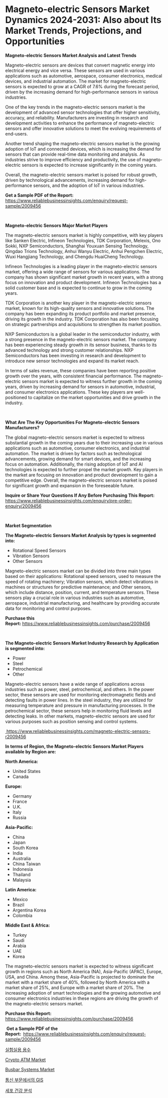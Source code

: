 <p><h1>Magneto-electric Sensors Market Dynamics 2024-2031: Also about Its Market Trends, Projections, and Opportunities</h1></p><p><strong>Magneto-electric Sensors Market Analysis and Latest Trends</strong></p>
<p><p>Magneto-electric sensors are devices that convert magnetic energy into electrical energy and vice versa. These sensors are used in various applications such as automotive, aerospace, consumer electronics, medical devices, and industrial automation. The market for magneto-electric sensors is expected to grow at a CAGR of 7.6% during the forecast period, driven by the increasing demand for high-performance sensors in various industries.</p><p>One of the key trends in the magneto-electric sensors market is the development of advanced sensor technologies that offer higher sensitivity, accuracy, and reliability. Manufacturers are investing in research and development activities to enhance the performance of magneto-electric sensors and offer innovative solutions to meet the evolving requirements of end-users.</p><p>Another trend shaping the magneto-electric sensors market is the growing adoption of IoT and connected devices, which is increasing the demand for sensors that can provide real-time data monitoring and analysis. As industries strive to improve efficiency and productivity, the use of magneto-electric sensors is expected to increase significantly in the coming years.</p><p>Overall, the magneto-electric sensors market is poised for robust growth, driven by technological advancements, increasing demand for high-performance sensors, and the adoption of IoT in various industries.</p></p>
<p><strong>Get a Sample PDF of the Report:&nbsp;</strong> <a href="https://www.reliablebusinessinsights.com/enquiry/request-sample/2009456">https://www.reliablebusinessinsights.com/enquiry/request-sample/2009456</a></p>
<p>&nbsp;</p>
<p><strong>Magneto-electric Sensors Major Market Players</strong></p>
<p><p>The magneto-electric sensors market is highly competitive, with key players like Sanken Electric, Infineon Technologies, TDK Corporation, Melexis, Ono Sokki, NXP Semiconductors, Shanghai Youxuan Sensing Technology, Qingdao Trions Technology, Anhui Wanyu Electric, Anhui Pengchen Electric, Wuxi Hangjiang Technology, and Chengdu HuaiCheng Technology. </p><p>Infineon Technologies is a leading player in the magneto-electric sensors market, offering a wide range of sensors for various applications. The company has shown significant market growth in recent years, with a strong focus on innovation and product development. Infineon Technologies has a solid customer base and is expected to continue to grow in the coming years.</p><p>TDK Corporation is another key player in the magneto-electric sensors market, known for its high-quality sensors and innovative solutions. The company has been expanding its product portfolio and market presence, driving its growth in the industry. TDK Corporation has also been focusing on strategic partnerships and acquisitions to strengthen its market position.</p><p>NXP Semiconductors is a global leader in the semiconductor industry, with a strong presence in the magneto-electric sensors market. The company has been experiencing steady growth in its sensor business, thanks to its advanced technology and strong customer relationships. NXP Semiconductors has been investing in research and development to introduce new sensor technologies and expand its market reach.</p><p>In terms of sales revenue, these companies have been reporting positive growth over the years, with consistent financial performance. The magneto-electric sensors market is expected to witness further growth in the coming years, driven by increasing demand for sensors in automotive, industrial, and consumer electronics applications. These key players are well-positioned to capitalize on the market opportunities and drive growth in the industry.</p></p>
<p>&nbsp;</p>
<p><strong>What Are The Key Opportunities For Magneto-electric Sensors Manufacturers?</strong></p>
<p><p>The global magneto-electric sensors market is expected to witness substantial growth in the coming years due to their increasing use in various applications such as automotive, consumer electronics, and industrial automation. The market is driven by factors such as technological advancements, growing demand for smart devices, and the increasing focus on automation. Additionally, the rising adoption of IoT and AI technologies is expected to further propel the market growth. Key players in the market are focusing on innovation and product development to gain a competitive edge. Overall, the magneto-electric sensors market is poised for significant growth and expansion in the foreseeable future.</p></p>
<p><strong>Inquire or Share Your Questions If Any Before Purchasing This Report:</strong> <a href="https://www.reliablebusinessinsights.com/enquiry/pre-order-enquiry/2009456">https://www.reliablebusinessinsights.com/enquiry/pre-order-enquiry/2009456</a></p>
<p>&nbsp;</p>
<p><strong>Market Segmentation</strong></p>
<p><strong>The Magneto-electric Sensors Market Analysis by types is segmented into:</strong></p>
<p><ul><li>Rotational Speed Sensors</li><li>Vibration Sensors</li><li>Other Sensors</li></ul></p>
<p><p>Magneto-electric sensors market can be divided into three main types based on their applications: Rotational speed sensors, used to measure the speed of rotating machinery; Vibration sensors, which detect vibrations in machines or structures for predictive maintenance; and Other sensors, which include distance, position, current, and temperature sensors. These sensors play a crucial role in various industries such as automotive, aerospace, industrial manufacturing, and healthcare by providing accurate data for monitoring and control purposes.</p></p>
<p><strong>Purchase this Report:&nbsp;</strong><a href="https://www.reliablebusinessinsights.com/purchase/2009456">https://www.reliablebusinessinsights.com/purchase/2009456</a></p>
<p>&nbsp;</p>
<p><strong>The Magneto-electric Sensors Market Industry Research by Application is segmented into:</strong></p>
<p><ul><li>Power</li><li>Steel</li><li>Petrochemical</li><li>Other</li></ul></p>
<p><p>Magneto-electric sensors have a wide range of applications across industries such as power, steel, petrochemical, and others. In the power sector, these sensors are used for monitoring electromagnetic fields and detecting faults in power lines. In the steel industry, they are utilized for measuring temperature and pressure in manufacturing processes. In the petrochemical sector, these sensors help in monitoring fluid levels and detecting leaks. In other markets, magneto-electric sensors are used for various purposes such as position sensing and control systems.</p></p>
<p><a href="https://www.reliablebusinessinsights.com/magneto-electric-sensors-r2009456">&nbsp;https://www.reliablebusinessinsights.com/magneto-electric-sensors-r2009456</a></p>
<p><strong>In terms of Region, the Magneto-electric Sensors Market Players available by Region are:</strong></p>
<p>
    <p> <strong> North America: </strong>
        <ul>
            <li>United States</li>
            <li>Canada</li>
        </ul>
        </p> 
    <p> <strong> Europe: </strong>
        <ul>
            <li>Germany</li>
            <li>France</li>
            <li>U.K.</li>
            <li>Italy</li>
            <li>Russia</li>
        </ul>
        </p> 
    <p> <strong> Asia-Pacific: </strong>
        <ul>
            <li>China</li>
            <li>Japan</li>
            <li>South Korea</li>
            <li>India</li>
            <li>Australia</li>
            <li>China Taiwan</li>
            <li>Indonesia</li>
            <li>Thailand</li>
            <li>Malaysia</li>
        </ul>
        </p> 
    <p> <strong> Latin America: </strong>
        <ul>
            <li>Mexico</li>
            <li>Brazil</li>
            <li>Argentina Korea</li>
            <li>Colombia</li>
        </ul>
        </p> 
    <p> <strong> Middle East & Africa: </strong>
        <ul>
            <li>Turkey</li>
            <li>Saudi</li>
            <li>Arabia</li>
            <li>UAE</li>
            <li>Korea</li>
        </ul>
    </p>
    </p>
<p><p>The magneto-electric sensors market is expected to witness significant growth in regions such as North America (NA), Asia-Pacific (APAC), Europe, USA, and China. Among these, Asia-Pacific is projected to dominate the market with a market share of 40%, followed by North America with a market share of 25%, and Europe with a market share of 20%. The increasing adoption of smart technologies and the growing automotive and consumer electronics industries in these regions are driving the growth of the magneto-electric sensors market.</p></p>
<p><strong>Purchase this Report: </strong><a href="https://www.reliablebusinessinsights.com/purchase/2009456">https://www.reliablebusinessinsights.com/purchase/2009456</a></p>
<p>&nbsp;<strong>Get a Sample PDF of the Report:&nbsp;&nbsp;</strong><a href="https://www.reliablebusinessinsights.com/enquiry/request-sample/2009456">https://www.reliablebusinessinsights.com/enquiry/request-sample/2009456</a></p>
<p><strong></strong></p>
<p><p><a href="https://github.com/solomonbode85/Market-Research-Report-List-1/blob/main/2275862158757.md">실험실용 용수</a></p><p><a href="https://github.com/AndreanneHane2023/Market-Research-Report-List-1/blob/main/crypto-atm-market.md">Crypto ATM Market</a></p><p><a href="https://github.com/RyleeBauch2023/Market-Research-Report-List-1/blob/main/busbar-systems-market.md">Busbar Systems Market</a></p><p><a href="https://medium.com/@kelleebernier185_40276/%ED%86%B5%EC%8B%A0-%EB%B6%80%EB%AC%B8%EC%9D%98-gis-%EC%8B%9C%EC%9E%A5-%EA%B7%9C%EB%AA%A8-%EC%A0%90%EC%9C%A0%EC%9C%A8-%EB%B0%8F-%ED%8A%B8%EB%A0%8C%EB%93%9C-%EB%B6%84%EC%84%9D-%EB%B3%B4%EA%B3%A0%EC%84%9C-%EC%A0%9C%ED%92%88-%EC%86%8C%ED%94%84%ED%8A%B8%EC%9B%A8%EC%96%B4-%EC%84%9C%EB%B9%84%EC%8A%A4-%EB%B3%84-%EB%B0%8F-%EC%84%B8%EA%B7%B8%EB%A8%BC%ED%8A%B8-%EC%98%88%EC%B8%A1-2024-2031-7f32268957ca">통신 부문에서의 GIS</a></p><p><a href="https://github.com/PhilToryphy7876567/Market-Research-Report-List-2/blob/main/3428777158756.md">세포 건강 분석</a></p></p>